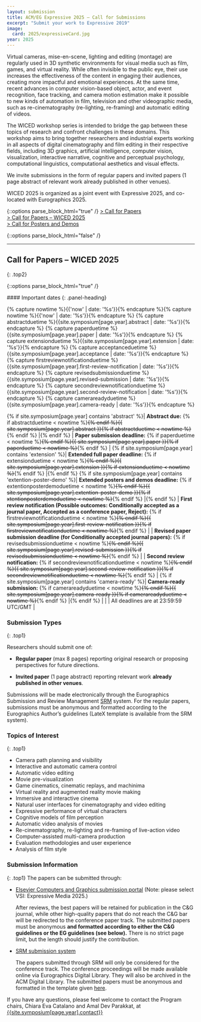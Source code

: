 ```yaml
---
layout: submission
title: ACM/EG Expressive 2025 — Call for Submissions
excerpt: "Submit your work to Expressive 2019"
image:
  card: 2025/expressiveCard.jpg
year: 2025
---
```


Virtual cameras, mise-en-scene, lighting and editing (montage) are regularly used in 3D synthetic environments for visual media such as film, games, and virtual reality. While often invisible to the public eye, their use increases the effectiveness of the content in engaging their audiences, creating more impactful and emotional experiences. At the same time, recent advances in computer vision-based object, actor, and event recognition, face tracking, and camera motion estimation make it possible to new kinds of automation in film, television and other videographic media, such as re-cinematography (re-lighting, re-framing) and automatic editing of videos. 

The WICED workshop series is intended to bridge the gap between these topics of research and confront challenges in these domains. This workshop aims to bring together researchers and industrial experts working in all aspects of digital cinematography and film editing in their respective fields, including 3D graphics, artificial intelligence, computer vision, visualization, interactive narrative, cognitive and perceptual psychology, computational linguistics, computational aesthetics and visual effects.

We invite submissions in the form of regular papers and invited papers (1 page abstract of relevant work already published in other venues).

WICED 2025 is organized as a joint event with Expressive 2025, and co-located with Eurographics 2025.

{::options parse_block_html="true" /}
<a href="#call-for-papers" class="bold"> > Call for Papers</a><br>
<a href="#call-for-papers--wiced-2025" class="bold"> > Call for Papers – WICED 2025</a><br>
<a href="#call-for-posters-and-demos" class="bold"> > Call for Posters and Demos</a><br>
<!-- <a href="#call-for-artworks--generative-chronicles" class="bold"> > Call for Artworks</a><br> -->
<!-- <a href="#call-for-journal-presentations" class="bold"> > Call for Journal Presentations</a> -->
{::options parse_block_html="false" /}

---

## Call for Papers – WICED 2025
{: .top2}

{::options parse_block_html="true" /}

<div class="panel panel-warning">
#### Important dates
{: .panel-heading}
<div class="panel-body">

{% capture nowtime %}{{'now' | date: '%s'}}{% endcapture %}{% capture nowtime %}{{'now' | date: '%s'}}{% endcapture %}
{% capture abstractduetime %}{{site.symposium[page.year].abstract | date: '%s'}}{% endcapture %}
{% capture paperduetime %}{{site.symposium[page.year].paper | date: '%s'}}{% endcapture %}
{% capture extensionduetime %}{{site.symposium[page.year].extension | date: '%s'}}{% endcapture %}
{% capture acceptanceduetime %}{{site.symposium[page.year].acceptance | date: '%s'}}{% endcapture %}
{% capture firstreviewnotificationduetime %}{{site.symposium[page.year].first-review-notification | date: '%s'}}{% endcapture %}
{% capture revisedsubmissionduetime %}{{site.symposium[page.year].revised-submission | date: '%s'}}{% endcapture %}
{% capture secondreviewnotificationduetime %}{{site.symposium[page.year].second-review-notification | date: '%s'}}{% endcapture %}
{% capture camerareadyduetime %}{{site.symposium[page.year].camera-ready | date: '%s'}}{% endcapture %}

{% if site.symposium[page.year] contains 'abstract' %}| __Abstract due:__ {% if abstractduetime < nowtime %}~~{% endif %}{{ site.symposium[page.year].abstract }}{% if abstractduetime < nowtime %}~~{% endif %} |{% endif %}
| __Paper submission deadline:__ {% if paperduetime < nowtime %}~~{% endif %}{{ site.symposium[page.year].paper }}{% if paperduetime < nowtime %}~~{% endif %} |
{% if site.symposium[page.year] contains 'extension' %}| __Extended full paper deadline:__ {% if extensionduetime < nowtime %}~~{% endif %}{{ site.symposium[page.year].extension }}{% if extensionduetime < nowtime %}~~{% endif %} |{% endif %}
{% if site.symposium[page.year] contains 'extention-poster-demo' %}| __Extended posters and demos deadline:__ {% if extentionposterdemoduetime < nowtime %}~~{% endif %}{{ site.symposium[page.year].extention-poster-demo }}{% if xtentionposterdemoduetime < nowtime %}~~{% endif %} |{% endif %}
| __First review notification (Possible outcomes: Conditionally accepted as a journal paper, Accepted as a conference paper, Reject):__ {% if firstreviewnotificationduetime < nowtime %}~~{% endif %}{{ site.symposium[page.year].first-review-notification }}{% if firstreviewnotificationduetime < nowtime %}~~{% endif %} |
| __Revised paper submission deadline (for Conditionally accepted journal papers):__ {% if revisedsubmissionduetime < nowtime %}~~{% endif %}{{ site.symposium[page.year].revised-submission }}{% if revisedsubmissionduetime < nowtime %}~~{% endif %} |
| __Second review notification:__ {% if secondreviewnotificationduetime < nowtime %}~~{% endif %}{{ site.symposium[page.year].second-review-notification }}{% if secondreviewnotificationduetime < nowtime %}~~{% endif %} |
{% if site.symposium[page.year] contains 'camera-ready' %}| __Camera-ready submission:__ {% if camerareadyduetime < nowtime %}~~{% endif %}{{ site.symposium[page.year].camera-ready }}{% if camerareadyduetime < nowtime %}~~{% endif %} |{% endif %}
| |
| All deadlines are at 23:59:59 UTC/GMT |

</div>
</div>

### Submission Types
{: .top1}

Researchers should submit one of:

* __Regular paper__ (max 8 pages) reporting original research or proposing perspectives for future directions.

* __Invited paper__ (1 page abstract) reporting relevant work __already published in other venues__.

Submissions will be made electronically through the Eurographics Submission and Review Management [SRM]({{site.symposium[2025].submission}}) system. For the regular papers, submissions must be anonymous and formatted according to the Eurographics Author’s guidelines (LateX template is available from the SRM system).


### Topics of Interest

{: .top1}

* Camera path planning and visibility
* Interactive and automatic camera control
* Automatic video editing
* Movie pre-visualization
* Game cinematics, cinematic replays, and machinima
* Virtual reality and augmented reality movie making
* Immersive and interactive cinema
* Natural user interfaces for cinematography and video editing
* Expressive performance of virtual characters
* Cognitive models of film perception
* Automatic video analysis of movies
* Re-cinematography, re-lighting and re-framing of live-action video
* Computer-assisted multi-camera production
* Evaluation methodologies and user experience
* Analysis of film style

### Submission Information
{: .top1}
The papers can be submitted through:

* [Elsevier Computers and Graphics submission portal](https://www.editorialmanager.com/cag/default.aspx) (Note: please select VSI: Expressive Media 2025.)

    After reviews, the best papers will be retained for publication in the C&G journal, while other high-quality papers that do not reach the C&G bar will be redirected to the conference paper track. The submitted papers must be anonymous <b>and formatted according to either the C&G guidelines or the EG guidelines (see below).</b> There is no strict page limit, but the length should justify the contribution. 
* [SRM submission system](https://srmv2.eg.org/COMFy/Conference/Expressive_WICED_2025) 

    The papers submitted through SRM will only be considered for the conference track. The conference proceedings will be made available online via  Eurographics Digital Library. They will also be archived in the  ACM Digital Library. The submitted papers must be anonymous and formatted in the template given [here](https://srmv2.eg.org/COMFy/Conference/Expressive_WICED_2025/GetConferenceFile?fileID=17039).

If you have any questions, please feel welcome to contact the Program chairs, Chiara Eva Catalano and Amal Dev Parakkat, at [{{site.symposium[page.year].contact}}](mailto:{{site.symposium[page.year].contact}})
